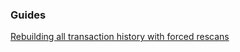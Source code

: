 ### Guides

[Rebuilding all transaction history with forced rescans](https://github.com/muecoin/btcwallet/tree/master/docs/force_rescans.md)
